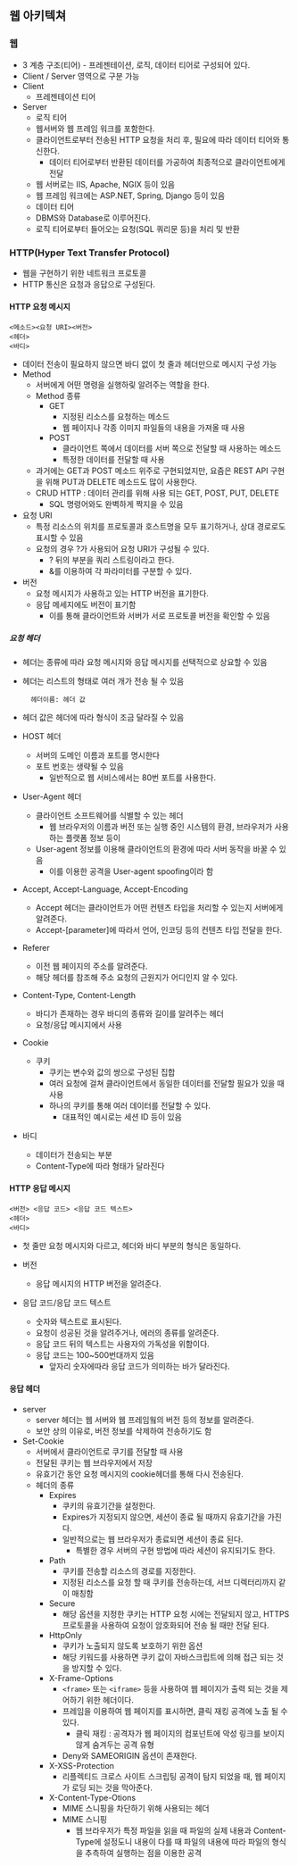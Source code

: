 ## 웹 아키텍쳐

### 웹

- 3 계층 구조(티어) - 프레젠테이션, 로직, 데이터 티어로 구성되어 있다.
- Client / Server 영역으로 구분 가능
- Client
  - 프레젠테이션 티어
- Server
  - 로직 티어
  - 웹서버와 웹 프레임 워크를 포함한다.
  - 클라이언트로부터 전송된 HTTP 요청을 처리 후, 필요에 따라 데이터 티어와 통신한다.
    - 데이터 티어로부터 반환된 데이터를 가공하여 최종적으로 클라이언트에게 전달
  - 웹 서버로는 IIS, Apache, NGIX 등이 있음
  - 웹 프레임 워크에는 ASP.NET, Spring, Django 등이 있음
  - 데이터 티어
  - DBMS와 Database로 이루어진다.
  - 로직 티어로부터 들어오는 요청(SQL 쿼리문 등)을 처리 및 반환

### HTTP(Hyper Text Transfer Protocol)

- 웹을 구현하기 위한 네트워크 프로토콜
- HTTP 통신은 요청과 응답으로 구성된다.

#### HTTP 요청 메시지

```
<메소드><요청 URI><버전>
<헤더>
<바디>
```

- 데이터 전송이 필요하지 않으면 바디 없이 첫 줄과 헤더만으로 메시지 구성 가능
- Method
  - 서버에게 어떤 명령을 실행하맂 알려주는 역할을 한다.
  - Method 종류
    - GET
      - 지정된 리소스를 요청하는 메소드
      - 웹 페이지나 각종 이미지 파일들의 내용을 가져올 때 사용
    - POST
      - 클라이언트 쪽에서 데이터를 서버 쪽으로 전달할 때 사용하는 메소드
      - 특정한 데이터를 전달할 때 사용
  - 과거에는 GET과 POST 메소드 위주로 구현되었지만, 요즘은 REST API 구현을 위해 PUT과 DELETE 메소드도 많이 사용한다.
  - CRUD HTTP : 데이터 관리를 위해 사용 되는 GET, POST, PUT, DELETE
    - SQL 명령어와도 완벽하게 짝지을 수 있음
- 요청 URI
  - 특정 리소스의 위치를 프로토콜과 호스트명을 모두 표기하거나, 상대 경로로도 표시할 수 있음
  - 요청의 경우 ?가 사용되어 요청 URI가 구성될 수 있다.
    - ? 뒤의 부분을 쿼리 스트링이라고 한다.
    - &를 이용하여 각 파라미터를 구분할 수 있다.
- 버전
  - 요청 메시지가 사용하고 있는 HTTP 버전을 표기한다.
  - 응답 메세지에도 버전이 표기함
    - 이를 통해 클라이언트와 서버가 서로 프로토콜 버전을 확인할 수 있음

##### 요청 헤더

- 헤더는 종류에 따라 요청 메시지와 응답 메시지를 선택적으로 상요할 수 있음
- 헤더는 리스트의 형태로 여러 개가 전송 될 수 있음

  ```
    헤더이름: 헤더 값
  ```

- 헤더 값은 헤더에 따라 형식이 조금 달라질 수 있음
- HOST 헤더
  - 서버의 도메인 이름과 포트를 명시한다
  - 포트 번호는 생략될 수 있음
    - 일반적으로 웹 서비스에서는 80번 포트를 사용한다.
- User-Agent 헤더
  - 클라이언트 소프트웨어를 식별할 수 있는 헤더
    - 웹 브라우저의 이름과 버전 또는 실행 중인 시스템의 환경, 브라우저가 사용하는 플랫폼 정보 등이
  - User-agent 정보를 이용해 클라이언트의 환경에 따라 서버 동작을 바꿀 수 있음
    - 이를 이용한 공격을 User-agent spoofing이라 함
- Accept, Accept-Language, Accept-Encoding
  - Accept 헤더는 클라이언트가 어떤 컨텐츠 타입을 처리할 수 있는지 서버에게 알려준다.
  - Accept-[parameter]에 따라서 언어, 인코딩 등의 컨텐츠 타입 전달을 한다.
- Referer
  - 이전 웹 페이지의 주소를 알려준다.
  - 해당 헤더를 참조해 주소 요청의 근원지가 어디인지 알 수 있다.
- Content-Type, Content-Length  
  - 바디가 존재하는 경우 바디의 종류와 길이를 알려주는 헤더
  - 요청/응답 메시지에서 사용
- Cookie
  - 쿠키
    - 쿠키는 변수와 값의 쌍으로 구성된 집합
    - 여러 요청에 걸쳐 클라이언트에서 동일한 데이터를 전달할 필요가 있을 때 사용
    - 하나의 쿠키를 통해 여러 데이터를 전달할 수 있다.
      - 대표적인 예시로는 세션 ID 등이 있음
- 바디
  -  데이터가 전송되는 부분
  -  Content-Type에 따라 형태가 달라진다

#### HTTP 응답 메시지

```
<버전> <응답 코드> <응답 코드 텍스트>
<헤더>
<바디>
```
- 첫 줄만 요청 메시지와 다르고, 헤더와 바디 부분의 형식은 동일하다.

- 버전
  - 응답 메시지의 HTTP 버전을 알려준다.
- 응답 코드/응답 코드 텍스트
  - 숫자와 텍스트로 표시된다.
  - 요청이 성공된 것을 알려주거나, 에러의 종류를 알려준다.
  - 응답 코드 뒤의 텍스트는 사용자의 가독성을 위함이다.
  - 응답 코드는 100~500번대까지 있음
    - 앞자리 숫자에따라 응답 코드가 의미하는 바가 달라진다.

#### 응답 헤더

- server
  - server 헤더는 웹 서버와 웹 프레임웤의 버전 등의 정보를 알려준다.
  - 보안 상의 이유로, 버전 정보를 삭제하여 전송하기도 함
- Set-Cookie
  - 서버에서 클라이언트로 쿠기를 전달할 때 사용
  - 전달된 쿠키는 웹 브라우저에서 저장
  - 유효기간 동안 요청 메시지의 cookie헤더를 통해 다시 전송된다.
  - 헤더의 종류
    - Expires
      - 쿠키의 유효기간을 설정한다.
      - Expires가 지정되지 않으면, 세션이 종료 될 때까지 유효기간을 가진다.
      - 일반적으로는 웹 브라우저가 종료되면 세션이 종료 된다.
        - 특별한 경우 서버의 구현 방법에 따라 세션이 유지되기도 한다.
    - Path
      - 쿠키를 전송할 리소스의 경로를 지정한다.
      - 지정된 리소스를 요청 할 때 쿠키를 전송하는데, 서브 디렉터리까지 같이 매칭함
    - Secure
      - 해당 옵션을 지정한 쿠키는 HTTP 요청 시에는 전달되지 않고, HTTPS 프로토콜을 사용하여 요청이 암호화되어 전송 될 때만 전달 된다.
    - HttpOnly
      - 쿠키가 노출되지 않도록 보호하기 위한 옵션
      - 해당 키워드를 사용하면 쿠키 값이 자바스크립트에 의해 접근 되는 것을 방지할 수 있다.
    - X-Frame-Options
      - `<frame>` 또는 `<iframe>` 등을 사용하여 웹 페이지가 출력 되는 것을 제어하기 위한 헤더이다.
      - 프레임을 이용하여 웹 페이지를 표시하면, 클릭 재킹 공격에 노출 될 수 있다.
        - 클릭 재킹 : 공격자가 웹 페이지의 컴포넌트에 악성 링크를 보이지 않게 숨겨두는 공격 유형
      - Deny와 SAMEORIGIN 옵션이 존재한다.
    - X-XSS-Protection
      - 리플렉티드 크로스 사이트 스크립팅 공격이 탐지 되었을 때, 웹 페이지가 로딩 되는 것을 막아준다.
    - X-Content-Type-Otions
      - MIME 스니핑을 차단하기 위해 사용되는 헤더
      - MIME 스니핑
        -  웹 브라우저가 특정 파일을 읽을 때 파일의 실제 내용과 Content-Type에 설정도니 내용이 다를 때 파일의 내용에 따라 파일의 형식을 추측하여 실행하는 점을 이용한 공격